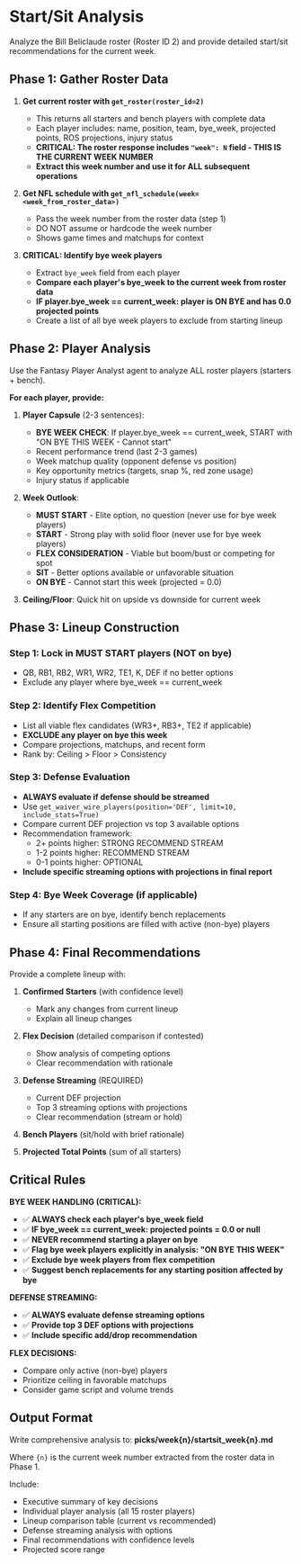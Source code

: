# Start/Sit Analysis

Analyze the Bill Beliclaude roster (Roster ID 2) and provide detailed start/sit recommendations for the current week.

## Phase 1: Gather Roster Data

1. **Get current roster with `get_roster(roster_id=2)`**
   - This returns all starters and bench players with complete data
   - Each player includes: name, position, team, bye_week, projected points, ROS projections, injury status
   - **CRITICAL: The roster response includes `"week": N` field - THIS IS THE CURRENT WEEK NUMBER**
   - **Extract this week number and use it for ALL subsequent operations**

2. **Get NFL schedule with `get_nfl_schedule(week=<week_from_roster_data>)`**
   - Pass the week number from the roster data (step 1)
   - DO NOT assume or hardcode the week number
   - Shows game times and matchups for context

3. **CRITICAL: Identify bye week players**
   - Extract `bye_week` field from each player
   - **Compare each player's bye_week to the current week from roster data**
   - **IF player.bye_week == current_week: player is ON BYE and has 0.0 projected points**
   - Create a list of all bye week players to exclude from starting lineup

## Phase 2: Player Analysis

Use the Fantasy Player Analyst agent to analyze ALL roster players (starters + bench).

**For each player, provide:**

1. **Player Capsule** (2-3 sentences):
   - **BYE WEEK CHECK**: If player.bye_week == current_week, START with "ON BYE THIS WEEK - Cannot start"
   - Recent performance trend (last 2-3 games)
   - Week matchup quality (opponent defense vs position)
   - Key opportunity metrics (targets, snap %, red zone usage)
   - Injury status if applicable

2. **Week Outlook**:
   - **MUST START** - Elite option, no question (never use for bye week players)
   - **START** - Strong play with solid floor (never use for bye week players)
   - **FLEX CONSIDERATION** - Viable but boom/bust or competing for spot
   - **SIT** - Better options available or unfavorable situation
   - **ON BYE** - Cannot start this week (projected = 0.0)

3. **Ceiling/Floor**: Quick hit on upside vs downside for current week

## Phase 3: Lineup Construction

### Step 1: Lock in MUST START players (NOT on bye)
- QB, RB1, RB2, WR1, WR2, TE1, K, DEF if no better options
- Exclude any player where bye_week == current_week

### Step 2: Identify Flex Competition
- List all viable flex candidates (WR3+, RB3+, TE2 if applicable)
- **EXCLUDE any player on bye this week**
- Compare projections, matchups, and recent form
- Rank by: Ceiling > Floor > Consistency

### Step 3: Defense Evaluation
- **ALWAYS evaluate if defense should be streamed**
- Use `get_waiver_wire_players(position='DEF', limit=10, include_stats=True)`
- Compare current DEF projection vs top 3 available options
- Recommendation framework:
  - 2+ points higher: STRONG RECOMMEND STREAM
  - 1-2 points higher: RECOMMEND STREAM
  - 0-1 points higher: OPTIONAL
- **Include specific streaming options with projections in final report**

### Step 4: Bye Week Coverage (if applicable)
- If any starters are on bye, identify bench replacements
- Ensure all starting positions are filled with active (non-bye) players

## Phase 4: Final Recommendations

Provide a complete lineup with:

1. **Confirmed Starters** (with confidence level)
   - Mark any changes from current lineup
   - Explain all lineup changes

2. **Flex Decision** (detailed comparison if contested)
   - Show analysis of competing options
   - Clear recommendation with rationale

3. **Defense Streaming** (REQUIRED)
   - Current DEF projection
   - Top 3 streaming options with projections
   - Clear recommendation (stream or hold)

4. **Bench Players** (sit/hold with brief rationale)

5. **Projected Total Points** (sum of all starters)

## Critical Rules

**BYE WEEK HANDLING (CRITICAL):**
- ✅ **ALWAYS check each player's bye_week field**
- ✅ **IF bye_week == current_week: projected points = 0.0 or null**
- ✅ **NEVER recommend starting a player on bye**
- ✅ **Flag bye week players explicitly in analysis: "ON BYE THIS WEEK"**
- ✅ **Exclude bye week players from flex competition**
- ✅ **Suggest bench replacements for any starting position affected by bye**

**DEFENSE STREAMING:**
- ✅ **ALWAYS evaluate defense streaming options**
- ✅ **Provide top 3 DEF options with projections**
- ✅ **Include specific add/drop recommendation**

**FLEX DECISIONS:**
- Compare only active (non-bye) players
- Prioritize ceiling in favorable matchups
- Consider game script and volume trends

## Output Format

Write comprehensive analysis to:
**picks/week{n}/startsit_week{n}.md**

Where `{n}` is the current week number extracted from the roster data in Phase 1.

Include:
- Executive summary of key decisions
- Individual player analysis (all 15 roster players)
- Lineup comparison table (current vs recommended)
- Defense streaming analysis with options
- Final recommendations with confidence levels
- Projected score range
